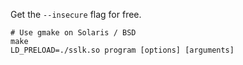 
Get the `--insecure` flag for free.

```
# Use gmake on Solaris / BSD
make
LD_PRELOAD=./sslk.so program [options] [arguments]
```

